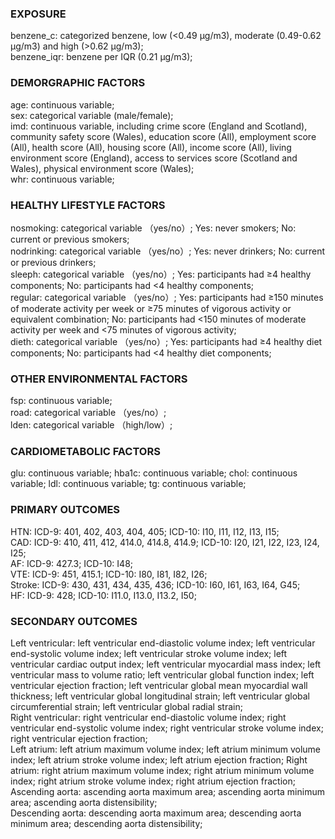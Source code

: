 ### EXPOSURE
benzene_c: categorized benzene, low (<0.49 μg/m3), moderate (0.49-0.62 μg/m3) and high (>0.62 μg/m3);  
benzene_iqr: benzene per IQR (0.21 μg/m3);  

### DEMORGRAPHIC FACTORS  
age: continuous variable;  
sex: categorical variable (male/female);  
imd: continuous variable, including crime score (England and Scotland), community safety score (Wales), education score (All), employment score (All), health score (All), housing score (All), income score (All), living environment score (England), access to services score (Scotland and Wales), physical environment score (Wales);   
whr: continuous variable;  

### HEALTHY LIFESTYLE FACTORS  
nosmoking: categorical variable （yes/no）; Yes: never smokers; No: current or previous smokers;  
nodrinking: categorical variable （yes/no）; Yes: never drinkers; No: current or previous drinkers;  
sleeph: categorical variable （yes/no）; Yes: participants had ≥4 healthy components; No: participants had <4 healthy components;  
regular: categorical variable （yes/no）; Yes: participants had ≥150 minutes of moderate activity per week or ≥75 minutes of vigorous activity or equivalent combination; No: participants had <150 minutes of moderate activity per week and <75 minutes of vigorous activity;  
dieth: categorical variable （yes/no）; Yes: participants had ≥4 healthy diet components; No: participants had <4 healthy diet components;  

### OTHER ENVIRONMENTAL FACTORS  
fsp: continuous variable;  
road: categorical variable （yes/no）;  
lden: categorical variable （high/low）;  

### CARDIOMETABOLIC FACTORS
glu: continuous variable;
hba1c: continuous variable;
chol: continuous variable;
ldl: continuous variable;
tg: continuous variable;

### PRIMARY OUTCOMES  
HTN: ICD-9: 401, 402, 403, 404, 405; ICD-10: I10, I11, I12, I13, I15;  
CAD: ICD-9: 410, 411, 412, 414.0, 414.8, 414.9; ICD-10: I20, I21, I22, I23, I24, I25;  
AF: ICD-9: 427.3; ICD-10: I48;  
VTE: ICD-9: 451, 415.1; ICD-10: I80, I81, I82, I26;  
Stroke: ICD-9: 430, 431, 434, 435, 436; ICD-10: I60, I61, I63, I64, G45;  
HF: ICD-9: 428; ICD-10: I11.0, I13.0, I13.2, I50;  

### SECONDARY OUTCOMES  
Left ventricular: left ventricular end-diastolic volume index; left ventricular end-systolic volume index; left ventricular stroke volume index; left ventricular cardiac output index; left ventricular myocardial mass index; left ventricular mass to volume ratio; left ventricular global function index; left ventricular ejection fraction; left ventricular global mean myocardial wall thickness; left ventricular global longitudinal strain; left ventricular global circumferential strain; left ventricular global radial strain;  
Right ventricular: right ventricular end-diastolic volume index; right ventricular end-systolic volume index; right ventricular stroke volume index; right ventricular ejection fraction;  
Left atrium: left atrium maximum volume index; left atrium minimum volume index; left atrium stroke volume index; left atrium ejection fraction;
Right atrium: right atrium maximum volume index; right atrium minimum volume index; right atrium stroke volume index; right atrium ejection fraction;
Ascending aorta: ascending aorta maximum area; ascending aorta minimum area; ascending aorta distensibility;  
Descending aorta: descending aorta maximum area; descending aorta minimum area; descending aorta distensibility;  

